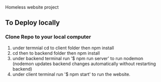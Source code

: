 Homeless website project

## To Deploy locally

### Clone Repo to your local computer
1. under termnial cd to client folder then npm install
2. cd then to backend folder then npm install
3. under backend terminal run '$ npm run server' to run nodemon (nodemon updates backend changes automatically without restarting backend)
4. under client terminal run '$ npm start' to run the website.

